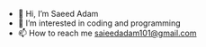 - 👋 Hi, I’m Saeed Adam
- 👀 I’m interested in coding and programming
- 📫 How to reach me saieedadam101@gmail.com

<!---
Shadoworbs/Shadoworbs is a ✨ special ✨ repository because its `README.md` (this file) appears on your GitHub profile.
You can click the Preview link to take a look at your changes.
--->

